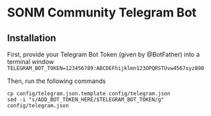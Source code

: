 # SONM Community Telegram Bot

## Installation

First, provide your Telegram Bot Token (given by @BotFather) into a terminal window
`TELEGRAM_BOT_TOKEN=123456789:ABCDEFhijklmn123OPQRSTUvw4567xyz890`

Then, run the following commands
```
cp config/telegram.json.template config/telegram.json
sed -i "s/ADD_BOT_TOKEN_HERE/$TELEGRAM_BOT_TOKEN/g" config/telegram.json
```
